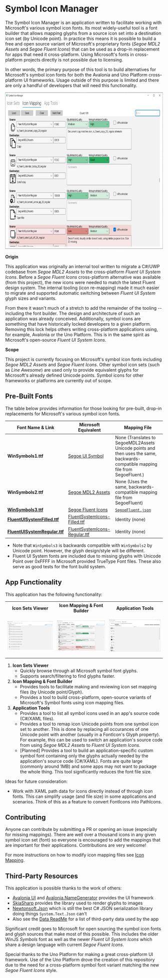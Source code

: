 # Symbol Icon Manager

The Symbol Icon Manager is an application written to facilitate working with Microsoft's various symbol icon fonts. Its most widely-useful tool is a font builder that allows mapping glyphs from a source icon set into a destination icon set (by Unicode point). In practice this means it is possible to build a free and open source variant of Microsoft's proprietary fonts (*Segoe MDL2 Assets* and *Segoe Fluent Icons*) that can be used as a drop-in replacement for apps that need it cross-platform. Using Microsoft's fonts in cross-platform projects directly is not possible due to licensing.

In other words, the primary purpose of this tool is to build alternatives for Microsoft's symbol icon fonts for both the Avalonia and Uno Platform cross-platform UI frameworks. Usage outside of this purpose is limited and there are only a handful of developers that will need this functionality.

<p align="center">
  <img src="https://github.com/robloo/SymbolIconManager/raw/main/Docs/Images/IconMappingView.png" height="500px">
</p>

**Origin**

This application was originally an internal tool written to migrate a C#/UWP codebase from *Segoe MDL2 Assets* to the cross-platform *Fluent UI System Icons*. Before a *Segoe Fluent Icons* cross-platform alternative was available (from this project), the new icons were needed to match the latest Fluent design system. The internal tooling (icon re-mapping) made it much easier to migrate and supported automatic switching between *Fluent UI System* glyph sizes and variants.

From there it wasn't much of a stretch to add the remainder of the tooling -- including the font builder. The design and architecture of such an application was already conceived. Additionally, symbol icons are something that have historically locked developers to a given platform. Removing this lock helps others writing cross-platform applications using, for example, Avalonia or the Uno Platform. This is in the same spirit as Microsoft's open-source *Fluent UI System Icons*.

**Scope**

This project is currently focusing on Microsoft's symbol icon fonts including *Segoe MDL2 Assets* and *Segoe Fluent Icons*. Other symbol icon sets (such as *Line Awesome*) are used only to provide equivalent glyphs for Microsoft's already defined Unicode points. Symbol icons for other frameworks or platforms are currently out of scope.

## Pre-Built Fonts

The table below provides information for those looking for pre-built, drop-in replacements for Microsoft's various symbol icon fonts.

| Font Name & Link  | Microsoft Equivalent | Mapping File |
|-------------------|----------------------|--------------|
| **WinSymbols1.ttf** | [Segoe UI Symbol](https://docs.microsoft.com/en-us/previous-versions/windows/apps/jj841127(v=win.10)) | None (Translates to SegoeMDL2Assets Unicode points and then uses the same, backwards-compatible mapping file from SegoeFluent.) |
| **WinSymbols2.ttf** | [Segoe MDL2 Assets](https://docs.microsoft.com/en-us/windows/apps/design/style/segoe-ui-symbol-font) | None (Uses the same, backwards-compatible mapping file from SegoeFluent) |
| [**WinSymbols3.ttf**](https://github.com/robloo/SymbolIconManager/blob/main/Fonts/WinSymbols3.ttf) | [Segoe Fluent Icons](https://docs.microsoft.com/en-us/windows/apps/design/style/segoe-fluent-icons-font) | [`SegoeFluent.json`](https://github.com/robloo/SymbolIconManager/blob/main/Source/Data/Mappings/SegoeFluent.json) |
| [**FluentUISystemFilled.ttf**](https://github.com/robloo/SymbolIconManager/blob/main/Fonts/FluentUISystemFilled.ttf) | [FluentSystemIcons-Filled.ttf](https://github.com/microsoft/fluentui-system-icons/blob/master/fonts/FluentSystemIcons-Filled.ttf) | Identity (none) |
| [**FluentUISystemRegular.ttf**](https://github.com/robloo/SymbolIconManager/blob/main/Fonts/FluentUISystemRegular.ttf) | [FluentSystemIcons-Regular.ttf](https://github.com/microsoft/fluentui-system-icons/blob/master/fonts/FluentSystemIcons-Regular.ttf) | Identity (none) |
 
 * Note that `WinSymbols3` is backwards compatible with `WinSymbols2` by Unicode point. However, the glyph design/style will be different.
 * Fluent UI System fonts are included due to missing glyphs with Unicode Point over 0xFFFF in Microsoft provided TrueType Font files. These also serve as good tests for the font build system.

## App Functionality

This application has the following functionality:

<table>
  <tr>
    <th><b>Icon Sets Viewer</b></th> 
    <th><b>Icon Mapping & Font Builder</b></th>
    <th><b>Application Tools</b></th>
  </tr>
  <tr>
    <td>
      <p align="center">
        <img src="https://github.com/robloo/SymbolIconManager/raw/main/Docs/Images/IconSetsView.png" width="300px">
      </p>
    </td>
    <td>
      <p align="center">
        <img src="https://github.com/robloo/SymbolIconManager/raw/main/Docs/Images/IconMappingView.png" width="300px">
      </p>
    </td>
    <td>
      <p align="center">
        <img src="https://github.com/robloo/SymbolIconManager/raw/main/Docs/Images/AppToolsView.png" width="300px">
      </p>
    </td>
  </tr>
</table>

 1. **Icon Sets Viewer**
     * Quickly browse through all Microsoft symbol font glyphs.
     * Supports search/filtering to find glyphs faster.
 1. **Icon Mapping & Font Builder**
     * Provides tools to facilitate making and reviewing icon set mapping files (by Unicode point/Glyph).
     * Provides a tool to build cross-platform, open-source variants of Microsoft's Symbol fonts using icon mapping files.
 1. **Application Tools**
     * Provides a tool to list all symbol icons used in an app's source code (C#/XAML files).
     * Provides a tool to remap icon Unicode points from one symbol icon set to another. This is done by replacing all occurances of one Unicode point with another (usually in a FontIcon's Glyph property). For example, this can be used to switch an application's source code from using *Segoe MDL2 Assets* to *Fluent UI System Icons*. 
     * [Planned] Provides a tool to build an application-specific custom symbol font containing only the glyphs actually needed by the application's source code (C#/XAML). Fonts are quite large (commonly around 1MB) and some apps may not want to package the whole thing. This tool significantly reduces the font file size.

Ideas for future consideration:
 * Work with XAML path data for icons directly instead of through icon fonts. This can simplify usage (and file size) in some applications and scenarios. Think of this as a feature to convert FontIcons into PathIcons.

## Contributing

Anyone can contribute by submitting a PR or opening an issue (especially for missing mappings). There are well over a thousand icons in any given symbol icon set (font) so everyone is encouraged to add the mappings that are important for their applications. Contributions are very welcome!

For more instructions on how to modify icon mapping files see [Icon Mapping](https://github.com/robloo/SymbolIconManager/blob/main/Docs/IconMapping.md).

## Third-Party Resources

This application is possible thanks to the work of others:

 * [Avalonia UI](https://www.avaloniaui.net/) and [Avalonia.NameGenerator](https://github.com/AvaloniaUI/Avalonia.NameGenerator) provides the UI framework
 * [SkiaSharp](https://github.com/mono/SkiaSharp) provides the library used to render glyphs to images
 * [Newtonsoft.Json](https://github.com/JamesNK/Newtonsoft.Json) which is still the best C# JSON serialization library doing things `System.Text.Json` can't
 * Also see the [Data ReadMe](https://github.com/robloo/SymbolIconManager/tree/main/Source/Data#readme) for a list of third-party data used by the app

Significant credit goes to Microsoft for open sourcing the symbol icon fonts and glyph sources that make most of this possible. This includes the older WinJS *Symbols* font as well as the newer *Fluent UI System Icons* which share a design language with current *Segoe Fluent Icons*.

Special thanks to the Uno Platform for making a great cross-platform UI framework. Use of the Uno Platform drove the creation of this repository due to the need for a cross-platform symbol font variant matching the new *Segoe Fluent Icons* style.
